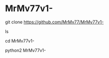 # MrMv77v1-



 git clone https://github.com/MrMv77/MrMv77v1-



 ls



 cd MrMv77v1-



 python2 MrMv77v1-
